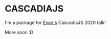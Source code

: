 # CASCADIAJS

I'm a package for [Evan's](https://www.evantahler.com) CascadiaJS 2020 talk!

More soon :D
